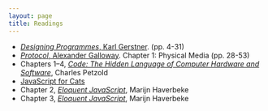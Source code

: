```yaml
---
layout: page
title: Readings
---
```


 * [_Designing Programmes_, Karl Gerstner](https://dl.dropboxusercontent.com/u/2100102/parsons-cc/spring-2015/Gerstner_Designing-Programmes.pdf). (pp. 4-31)
 * [_Protocol_, Alexander Galloway](https://dl.dropboxusercontent.com/u/2100102/parsons-cc/spring-2015/GALLOWAY-Alexander.-Protocol-Ch1.pdf). Chapter 1: Physical Media (pp. 28-53)
 * Chapters 1–4, [_Code: The Hidden Language of Computer Hardware and Software_](https://dl.dropboxusercontent.com/u/2100102/parsons-cc/spring-2015/comp-sci-principles-draft-cf-final.pdf), Charles Petzold
 * [JavaScript for Cats](http://jsforcats.com/)
 * Chapter 2, [_Eloquent JavaScript_](http://eloquentjavascript.net/02_program_structure.html), Marijn Haverbeke
 * Chapter 3, [_Eloquent JavaScript_](http://eloquentjavascript.net/03_functions.html), Marijn Haverbeke
